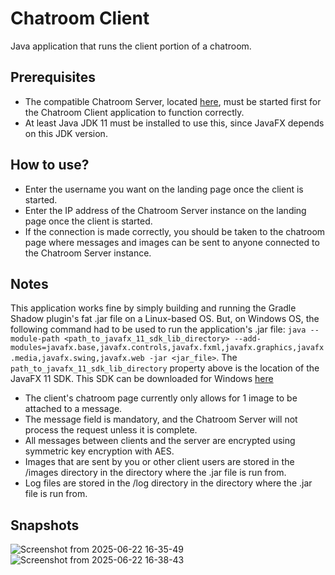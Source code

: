 # Chatroom Client
Java application that runs the client portion of a chatroom.

## Prerequisites
- The compatible Chatroom Server, located [here](https://github.com/krm534/Chatroom-Server), must be started first for the Chatroom Client application to function correctly.
- At least Java JDK 11 must be installed to use this, since JavaFX depends on this JDK version.

## How to use?
- Enter the username you want on the landing page once the client is started.
- Enter the IP address of the Chatroom Server instance on the landing page once the client is started.
- If the connection is made correctly, you should be taken to the chatroom page where messages and images can be sent to anyone connected to the Chatroom Server instance.

## Notes
This application works fine by simply building and running the Gradle Shadow plugin's fat .jar file on a Linux-based OS. But, on Windows OS, the following command had to be used to run the application's .jar file: `java --module-path <path_to_javafx_11_sdk_lib_directory> --add-modules=javafx.base,javafx.controls,javafx.fxml,javafx.graphics,javafx.media,javafx.swing,javafx.web -jar <jar_file>`. The `path_to_javafx_11_sdk_lib_directory` property above is the location of the JavaFX 11 SDK. This SDK can be downloaded for Windows [here](https://gluonhq.com/products/javafx/)
- The client's chatroom page currently only allows for 1 image to be attached to a message.
- The message field is mandatory, and the Chatroom Server will not process the request unless it is complete.
- All messages between clients and the server are encrypted using symmetric key encryption with AES.
- Images that are sent by you or other client users are stored in the /images directory in the directory where the .jar file is run from.
- Log files are stored in the /log directory in the directory where the .jar file is run from.

## Snapshots
![Screenshot from 2025-06-22 16-35-49](https://github.com/user-attachments/assets/5caf1fd9-5730-4108-a6ff-211703ba7026)
![Screenshot from 2025-06-22 16-38-43](https://github.com/user-attachments/assets/6086cc6f-2daa-42d7-982b-aea712a8823a)
